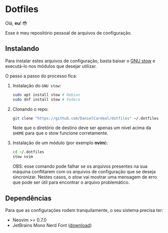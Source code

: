 # Dotfiles

Olá, **eu**! 😳

Esse é meu repositório pessoal de arquivos de configuração.

## Instalando

Para instalar estes arquivos de configuração, basta baixar o [GNU
stow](https://www.gnu.org/software/stow/) e executá-lo nos módulos que desejar
utilizar.

O passo a passo do processo fica:

1.  Instalação do `GNU stow`:

    ```bash
    sudo apt install stow # Debian
    sudo dnf install stow # Fedora
    ```

2.  Clonando o repo:

    ```bash
    git clone "https://github.com/DanielCardeal/dotfiles" ~/.dotfiles
    ```

    Note que o diretório de destino deve ser apenas um nível acima da `$HOME`
    para que o stow funcione corretamente.

3.  Instalação de um módulo (por exemplo **nvim**):

    ```bash
    cd ~/.dotfiles
    stow nvim
    ```

    OBS: esse comando pode falhar se os arquivos presentes na sua máquina
    conflitarem com os arquivos de configuração que se deseja sincronizar.
    Nestes casos, o *stow* vai mostrar uma mensagem de erro que pode ser útil
    para encontrar o arquivo problemático.

## Dependências

Para que as configurações rodem tranquilamente, o seu sistema precisa ter:

- Neovim >= 0.7.0
- JetBrains Mono Nerd Font
  ([download](https://www.nerdfonts.com/font-downloads))

